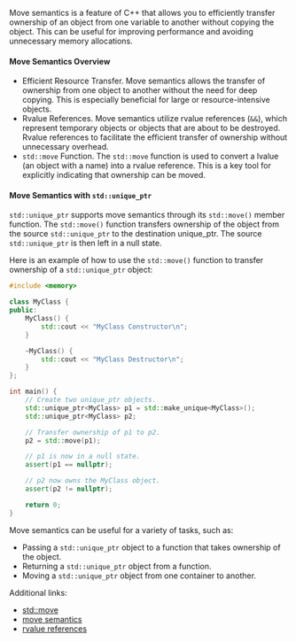 Move semantics is a feature of C++ that allows you to efficiently transfer ownership of an object from one variable to another without copying the object. This can be useful for improving performance and avoiding unnecessary memory allocations.

#### Move Semantics Overview
- Efficient Resource Transfer. Move semantics allows the transfer of ownership from one object to another without the need for deep copying. This is especially beneficial for large or resource-intensive objects. 
- Rvalue References. Move semantics utilize rvalue references (`&&`), which represent temporary objects or objects that are about to be destroyed. Rvalue references to facilitate the efficient transfer of ownership without unnecessary overhead.
- `std::move` Function. The `std::move` function is used to convert a lvalue (an object with a name) into a rvalue reference. This is a key tool for explicitly indicating that ownership can be moved.

#### Move Semantics with `std::unique_ptr`
`std::unique_ptr` supports move semantics through its `std::move()` member function. The `std::move()` function transfers ownership of the object from the source `std::unique_ptr` to the destination unique_ptr. The source `std::unique_ptr` is then left in a null state.

Here is an example of how to use the `std::move()` function to transfer ownership of a `std::unique_ptr` object:

```cpp
#include <memory>

class MyClass {
public:
    MyClass() {
        std::cout << "MyClass Constructor\n";
    }

    ~MyClass() {
        std::cout << "MyClass Destructor\n";
    }
};

int main() {
    // Create two unique_ptr objects.
    std::unique_ptr<MyClass> p1 = std::make_unique<MyClass>();
    std::unique_ptr<MyClass> p2;

    // Transfer ownership of p1 to p2.
    p2 = std::move(p1);

    // p1 is now in a null state.
    assert(p1 == nullptr);

    // p2 now owns the MyClass object.
    assert(p2 != nullptr);

    return 0;
}
```

Move semantics can be useful for a variety of tasks, such as:

- Passing a `std::unique_ptr` object to a function that takes ownership of the object.
- Returning a `std::unique_ptr` object from a function.
- Moving a `std::unique_ptr` object from one container to another.

Additional links:
- [std::move](https://en.cppreference.com/w/cpp/utility/move)
- [move semantics](https://en.cppreference.com/w/cpp/language/move_constructor)
- [rvalue references](https://en.cppreference.com/w/cpp/language/rvalue_reference)